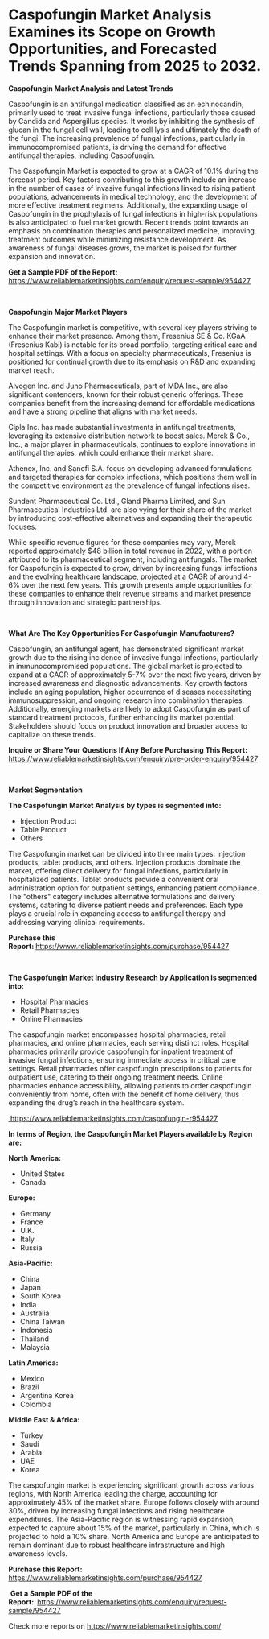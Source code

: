 <p><h1>Caspofungin Market Analysis Examines its Scope on Growth Opportunities, and Forecasted Trends Spanning from 2025 to 2032.</h1></p><p><strong>Caspofungin Market Analysis and Latest Trends</strong></p>
<p><p>Caspofungin is an antifungal medication classified as an echinocandin, primarily used to treat invasive fungal infections, particularly those caused by Candida and Aspergillus species. It works by inhibiting the synthesis of glucan in the fungal cell wall, leading to cell lysis and ultimately the death of the fungi. The increasing prevalence of fungal infections, particularly in immunocompromised patients, is driving the demand for effective antifungal therapies, including Caspofungin.</p><p>The Caspofungin Market is expected to grow at a CAGR of 10.1% during the forecast period. Key factors contributing to this growth include an increase in the number of cases of invasive fungal infections linked to rising patient populations, advancements in medical technology, and the development of more effective treatment regimens. Additionally, the expanding usage of Caspofungin in the prophylaxis of fungal infections in high-risk populations is also anticipated to fuel market growth. Recent trends point towards an emphasis on combination therapies and personalized medicine, improving treatment outcomes while minimizing resistance development. As awareness of fungal diseases grows, the market is poised for further expansion and innovation.</p></p>
<p><strong>Get a Sample PDF of the Report:&nbsp;</strong> <a href="https://www.reliablemarketinsights.com/enquiry/request-sample/954427?utm_campaign=3044&utm_medium=2&utm_source=Github&utm_content=ia&utm_term=07032025&utm_id=caspofungin">https://www.reliablemarketinsights.com/enquiry/request-sample/954427</a></p>
<p>&nbsp;</p>
<p><strong>Caspofungin Major Market Players</strong></p>
<p><p>The Caspofungin market is competitive, with several key players striving to enhance their market presence. Among them, Fresenius SE & Co. KGaA (Fresenius Kabi) is notable for its broad portfolio, targeting critical care and hospital settings. With a focus on specialty pharmaceuticals, Fresenius is positioned for continual growth due to its emphasis on R&D and expanding market reach.</p><p>Alvogen Inc. and Juno Pharmaceuticals, part of MDA Inc., are also significant contenders, known for their robust generic offerings. These companies benefit from the increasing demand for affordable medications and have a strong pipeline that aligns with market needs.</p><p>Cipla Inc. has made substantial investments in antifungal treatments, leveraging its extensive distribution network to boost sales. Merck & Co., Inc., a major player in pharmaceuticals, continues to explore innovations in antifungal therapies, which could enhance their market share.</p><p>Athenex, Inc. and Sanofi S.A. focus on developing advanced formulations and targeted therapies for complex infections, which positions them well in the competitive environment as the prevalence of fungal infections rises.</p><p>Sundent Pharmaceutical Co. Ltd., Gland Pharma Limited, and Sun Pharmaceutical Industries Ltd. are also vying for their share of the market by introducing cost-effective alternatives and expanding their therapeutic focuses.</p><p>While specific revenue figures for these companies may vary, Merck reported approximately $48 billion in total revenue in 2022, with a portion attributed to its pharmaceutical segment, including antifungals. The market for Caspofungin is expected to grow, driven by increasing fungal infections and the evolving healthcare landscape, projected at a CAGR of around 4-6% over the next few years. This growth presents ample opportunities for these companies to enhance their revenue streams and market presence through innovation and strategic partnerships.</p></p>
<p>&nbsp;</p>
<p><strong>What Are The Key Opportunities For Caspofungin Manufacturers?</strong></p>
<p><p>Caspofungin, an antifungal agent, has demonstrated significant market growth due to the rising incidence of invasive fungal infections, particularly in immunocompromised populations. The global market is projected to expand at a CAGR of approximately 5-7% over the next five years, driven by increased awareness and diagnostic advancements. Key growth factors include an aging population, higher occurrence of diseases necessitating immunosuppression, and ongoing research into combination therapies. Additionally, emerging markets are likely to adopt Caspofungin as part of standard treatment protocols, further enhancing its market potential. Stakeholders should focus on product innovation and broader access to capitalize on these trends.</p></p>
<p><strong>Inquire or Share Your Questions If Any Before Purchasing This Report:</strong> <a href="https://www.reliablemarketinsights.com/enquiry/pre-order-enquiry/954427?utm_campaign=3044&utm_medium=2&utm_source=Github&utm_content=ia&utm_term=07032025&utm_id=caspofungin">https://www.reliablemarketinsights.com/enquiry/pre-order-enquiry/954427</a></p>
<p>&nbsp;</p>
<p><strong>Market Segmentation</strong></p>
<p><strong>The Caspofungin Market Analysis by types is segmented into:</strong></p>
<p><ul><li>Injection Product</li><li>Table Product</li><li>Others</li></ul></p>
<p><p>The Caspofungin market can be divided into three main types: injection products, tablet products, and others. Injection products dominate the market, offering direct delivery for fungal infections, particularly in hospitalized patients. Tablet products provide a convenient oral administration option for outpatient settings, enhancing patient compliance. The "others" category includes alternative formulations and delivery systems, catering to diverse patient needs and preferences. Each type plays a crucial role in expanding access to antifungal therapy and addressing varying clinical requirements.</p></p>
<p><strong>Purchase this Report:&nbsp;</strong><a href="https://www.reliablemarketinsights.com/purchase/954427?utm_campaign=3044&utm_medium=2&utm_source=Github&utm_content=ia&utm_term=07032025&utm_id=caspofungin">https://www.reliablemarketinsights.com/purchase/954427</a></p>
<p>&nbsp;</p>
<p><strong>The Caspofungin Market Industry Research by Application is segmented into:</strong></p>
<p><ul><li>Hospital Pharmacies</li><li>Retail Pharmacies</li><li>Online Pharmacies</li></ul></p>
<p><p>The caspofungin market encompasses hospital pharmacies, retail pharmacies, and online pharmacies, each serving distinct roles. Hospital pharmacies primarily provide caspofungin for inpatient treatment of invasive fungal infections, ensuring immediate access in critical care settings. Retail pharmacies offer caspofungin prescriptions to patients for outpatient use, catering to their ongoing treatment needs. Online pharmacies enhance accessibility, allowing patients to order caspofungin conveniently from home, often with the benefit of home delivery, thus expanding the drug’s reach in the healthcare system.</p></p>
<p><a href="https://www.reliablemarketinsights.com/caspofungin-r954427?utm_campaign=3044&utm_medium=2&utm_source=Github&utm_content=ia&utm_term=07032025&utm_id=caspofungin">&nbsp;https://www.reliablemarketinsights.com/caspofungin-r954427</a></p>
<p><strong>In terms of Region, the Caspofungin Market Players available by Region are:</strong></p>
<p>
    <p> <strong> North America: </strong>
        <ul>
            <li>United States</li>
            <li>Canada</li>
        </ul>
        </p> 
    <p> <strong> Europe: </strong>
        <ul>
            <li>Germany</li>
            <li>France</li>
            <li>U.K.</li>
            <li>Italy</li>
            <li>Russia</li>
        </ul>
        </p> 
    <p> <strong> Asia-Pacific: </strong>
        <ul>
            <li>China</li>
            <li>Japan</li>
            <li>South Korea</li>
            <li>India</li>
            <li>Australia</li>
            <li>China Taiwan</li>
            <li>Indonesia</li>
            <li>Thailand</li>
            <li>Malaysia</li>
        </ul>
        </p> 
    <p> <strong> Latin America: </strong>
        <ul>
            <li>Mexico</li>
            <li>Brazil</li>
            <li>Argentina Korea</li>
            <li>Colombia</li>
        </ul>
        </p> 
    <p> <strong> Middle East & Africa: </strong>
        <ul>
            <li>Turkey</li>
            <li>Saudi</li>
            <li>Arabia</li>
            <li>UAE</li>
            <li>Korea</li>
        </ul>
    </p>
    </p>
<p><p>The caspofungin market is experiencing significant growth across various regions, with North America leading the charge, accounting for approximately 45% of the market share. Europe follows closely with around 30%, driven by increasing fungal infections and rising healthcare expenditures. The Asia-Pacific region is witnessing rapid expansion, expected to capture about 15% of the market, particularly in China, which is projected to hold a 10% share. North America and Europe are anticipated to remain dominant due to robust healthcare infrastructure and high awareness levels.</p></p>
<p><strong>Purchase this Report: </strong><a href="https://www.reliablemarketinsights.com/purchase/954427?utm_campaign=3044&utm_medium=2&utm_source=Github&utm_content=ia&utm_term=07032025&utm_id=caspofungin">https://www.reliablemarketinsights.com/purchase/954427</a></p>
<p>&nbsp;<strong>Get a Sample PDF of the Report:&nbsp;&nbsp;</strong><a href="https://www.reliablemarketinsights.com/enquiry/request-sample/954427?utm_campaign=3044&utm_medium=2&utm_source=Github&utm_content=ia&utm_term=07032025&utm_id=caspofungin">https://www.reliablemarketinsights.com/enquiry/request-sample/954427</a></p>
<p><strong></strong></p>
<p>Check more reports on <a href="https://www.reliablemarketinsights.com/?utm_campaign=3044&utm_medium=2&utm_source=Github&utm_content=ia&utm_term=07032025&utm_id=caspofungin">https://www.reliablemarketinsights.com/</a></p>